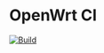 # OpenWrt CI

[![Build](https://github.com/openwrt-dev/ci/actions/workflows/build.yml/badge.svg?branch=openwrt-23.05)](https://github.com/openwrt-dev/ci/actions)
